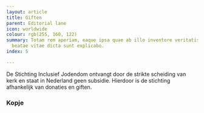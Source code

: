 ```yaml
---
layout: article
title: Giften
parent: Editorial lane
icon: worldwide
colour: rgb(255, 160, 122)
summary: Totam rem aperiam, eaque ipsa quae ab illo inventore veritatis et quasi architecto
  beatae vitae dicta sunt explicabo.
index: 5

---
```

De Stichting Inclusief Jodendom ontvangt door de strikte scheiding van kerk en staat in Nederland geen subsidie. Hierdoor is de stichting afhankelijk van donaties en giften. 

### Kopje